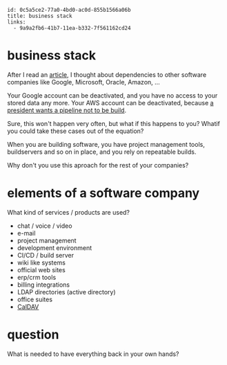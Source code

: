 ```
id: 0c5a5ce2-77a0-4bd0-ac0d-855b1566a06b
title: business stack
links:
  - 9a9a2fb6-41b7-11ea-b332-7f561162cd24
```

# business stack

After I read an [article][1], I thought about dependencies to other software companies like Google, Microsoft, Oracle, Amazon, ...

Your Google account can be deactivated, and you have no access to your stored data any more.
Your AWS account can be deactivated, because [a president wants a pipeline not to be build][2].

Sure, this won't happen very often, but what if this happens to you?
Whatif you could take these cases out of the equation?

When you are building software, you have project management tools, buildservers and so on in place, and you rely on repeatable builds.

Why don't you use this aproach for the rest of your companies?

# elements of a software company 

What kind of services / products are used?

* chat / voice / video 
* e-mail
* project management
* development environment
* CI/CD / build server
* wiki like systems
* official web sites
* erp/crm tools
* billing integrations 
* LDAP directories (active directory)
* office suites
* [CalDAV][3]

# question

What is needed to have everything back in your own hands?

[1]: https://www.businessinsider.com/google-users-locked-out-after-years-2020-10 
[2]: https://www.dw.com/en/nord-stream-2-germany-unhappy-with-new-us-sanctions/a-53805296
[3]: https://radicale.org/3.0.html
